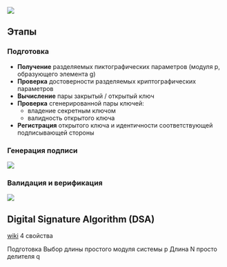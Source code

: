 ![](Pasted%20image%2020250111164029.png)

## Этапы
### Подготовка
- **Получение** разделяемых пиктографических параметров (модуля p, образующего элемента g)
- **Проверка** достоверности разделяемых криптографических параметров
- **Вычисление** пары закрытый / открытый ключ
- **Проверка** сгенерированной пары ключей: 
	- владение секретным ключом
	- валидность открытого ключа
- **Регистрация** открытого ключа и идентичности соответствующей подписывающей стороны
### Генерация подписи 

![](Pasted%20image%2020250111163845.png)

### Валидация и верификация
![](Pasted%20image%2020250111164253.png)


## Digital Signature Algorithm (DSA)
[wiki](https://ru.wikipedia.org/wiki/DSA)
4 свойства  

Подготовка
Выбор длины простого модуля системы p
Длина N просто делителя q
